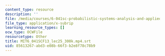 ```yaml
---
content_type: resource
description: ''
file: /media/courses/6-041sc-probabilistic-systems-analysis-and-applied-probability-fall-2013/85613267abd3e08b66f3b2e8f78c78b9_MIT6_041SCF13_lec25_300k.mp4.srt
file_type: application/x-subrip
learning_resource_types: []
ocw_type: OCWFile
resourcetype: Other
title: MIT6_041SCF13_lec25_300k.mp4.srt
uid: 85613267-abd3-e08b-66f3-b2e8f78c78b9
---
```

